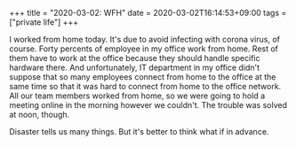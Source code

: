 +++
title =  "2020-03-02: WFH"
date = 2020-03-02T16:14:53+09:00
tags = ["private life"]
+++

I worked from home today.
It's due to avoid infecting with corona virus, of course.
Forty percents of employee in my office work from home.
Rest of them have to work at the office because they should handle specific hardware there.
And unfortunately, IT department in my office didn't suppose that so many employees connect from home to the office at the same time so that it was hard to connect from home to the office network.
All our team members worked from home,
so we were going to hold a meeting online in the morning however we couldn't.
The trouble was solved at noon, though.

Disaster tells us many things.
But it's better to think what if in advance.


